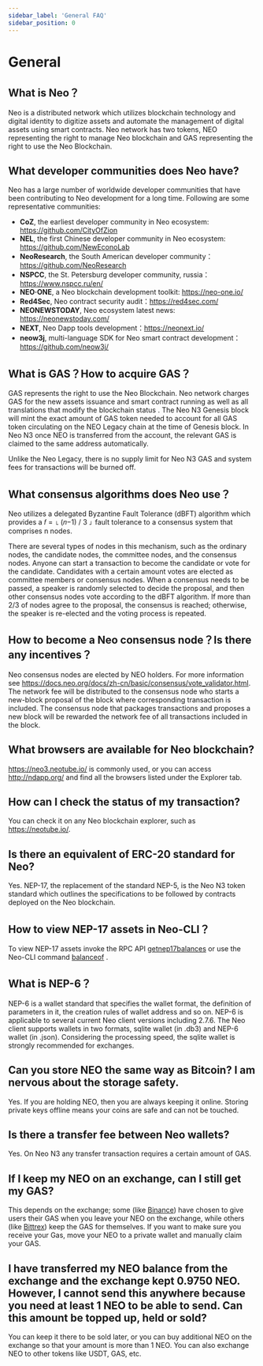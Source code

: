 ```yaml
---
sidebar_label: 'General FAQ'
sidebar_position: 0
---
```

# General

## What is Neo？

Neo is a distributed network which utilizes blockchain technology and digital identity to digitize assets and automate the management of digital assets using smart contracts. Neo network has two tokens, NEO representing the right to manage Neo blockchain and GAS representing the right to use the Neo Blockchain. 

## What developer communities does Neo have?

Neo has a large number of worldwide developer communities that have been contributing to Neo development for a long time. Following are some representative communities:

- **CoZ**, the earliest developer community in Neo ecosystem: https://github.com/CityOfZion
- **NEL**, the first Chinese developer community in Neo ecosystem: https://github.com/NewEconoLab
- **NeoResearch**, the South American developer community：https://github.com/NeoResearch
- **NSPCC**, the St. Petersburg developer community, russia：https://www.nspcc.ru/en/
- **NEO·ONE**, a Neo blockchain development toolkit: https://neo-one.io/
- **Red4Sec**, Neo contract security audit：https://red4sec.com/
- **NEONEWSTODAY**, Neo ecosystem latest news: https://neonewstoday.com/
- **NEXT**, Neo Dapp tools development：https://neonext.io/
- **neow3j**, multi-language SDK for Neo smart contract development：https://github.com/neow3j/

## What is GAS？How to acquire GAS？

GAS represents the right to use the Neo Blockchain. Neo network charges GAS for the new assets issuance and smart contract running as well as all translations that modify the blockchain status . The Neo N3 Genesis block will mint the exact amount of GAS token needed to account for all GAS token circulating on the NEO Legacy chain at the time of Genesis block. In Neo N3 once NEO is transferred from the account, the relevant GAS is claimed to the same address automatically.

Unlike the Neo Legacy, there is no supply limit for Neo N3 GAS and system fees for  transactions will be burned off.

## What consensus algorithms does Neo use？

Neo utilizes a delegated Byzantine Fault Tolerance (dBFT) algorithm which provides a  𝑓 = ⌊ (𝑛−1) / 3 ⌋  fault tolerance to a consensus system that comprises n nodes. 

There are several types of nodes in this mechanism, such as the ordinary nodes, the candidate nodes, the committee nodes, and the consensus nodes.  Anyone can start a transaction to become the candidate or vote for the candidate. Candidates with a certain amount votes are elected as committee members or consensus nodes. When a consensus needs to be passed, a speaker is randomly selected to decide the proposal, and then other consensus nodes vote according to the dBFT algorithm. If more than 2/3 of nodes agree to the proposal, the consensus is reached; otherwise, the speaker is re-elected and the voting process is repeated.  

## How to become a Neo consensus node？Is there any incentives？

Neo consensus nodes are elected by NEO holders. For more information see https://docs.neo.org/docs/zh-cn/basic/consensus/vote_validator.html. The network fee will be distributed to the consensus node who starts a new-block proposal of the block where corresponding transaction is included. The consensus node that packages transactions and proposes a new block will be rewarded the network fee of all transactions included in the block.

## What browsers are available for Neo blockchain?

<https://neo3.neotube.io/> is commonly used, or you can access http://ndapp.org/ and find all the browsers listed under the Explorer tab.

## How can I check the status of my transaction?

You can check it on any Neo blockchain explorer, such as https://neotube.io/.

## Is there an equivalent of ERC-20 standard for Neo?

Yes. NEP-17, the replacement of the standard NEP-5, is the Neo N3 token standard which outlines the specifications to be followed by contracts deployed on the Neo blockchain. 

## How to view NEP-17 assets in Neo-CLI？

To view NEP-17 assets invoke the  RPC API [getnep17balances](../../docs/en-us/reference/rpc/latest-version/api/getnep17balances.md) or use the Neo-CLI command [balanceof](../../docs/en-us/node/cli/cli.html#balanceof) .

## What is NEP-6？

NEP-6 is a wallet standard that specifies the wallet format, the definition of parameters in it, the creation rules of wallet address and so on. NEP-6 is applicable to several current Neo client versions including 2.7.6. The Neo client supports wallets in two formats,  sqlite wallet (in .db3) and NEP-6 wallet (in .json). Considering the processing speed, the sqlite wallet is strongly recommended for exchanges. 

## Can you store NEO the same way as Bitcoin? I am nervous about the storage safety.

Yes. If you are holding NEO, then you are always keeping it online. Storing private keys offline means your coins are safe and can not be touched.

## Is there a transfer fee between Neo wallets?

Yes. On Neo N3 any transfer transaction requires a certain amount of GAS.

## If I keep my NEO on an exchange, can I still get my GAS?

This depends on the exchange; some (like [Binance](https://www.binance.com/)) have chosen to give users their GAS when you leave your NEO on the exchange, while others (like [Bittrex](https://www.bittrex.com/)) keep the GAS for themselves. If you want to make sure you receive your Gas, move your NEO to a private wallet and manually claim your GAS.

## I have transferred my NEO balance from the exchange and the exchange kept 0.9750 NEO. However, I cannot send this anywhere because you need at least 1 NEO to be able to send. Can this amount be topped up, held or sold?

You can keep it there to be sold later, or you can buy additional NEO on the exchange so that your amount is more than 1 NEO. You can also exchange NEO to other tokens like USDT, GAS, etc.

